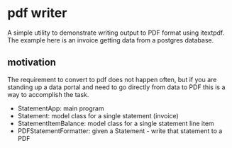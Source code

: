 # pdf writer
A simple utility to demonstrate writing output to PDF format using itextpdf.  The example here is an invoice getting data from a postgres database.

## motivation
The requirement to convert to pdf does not happen often, but if you are standing up a data portal and need to go directly from data to PDF this is a way to accomplish the task.

* StatementApp: main program
* Statement:  model class for a single statement (invoice)
* StatementItemBalance:  model class for a single statement line item 
* PDFStatementFormatter:   given a Statement - write that statement to a PDF





